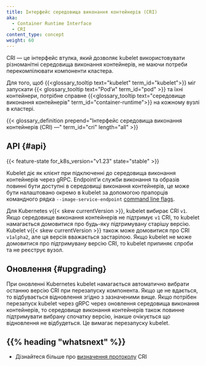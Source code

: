 ```yaml
---
title: Інтерфейс середовища виконання контейнерів (CRI)
aka:
  - Container Runtime Interface
  - CRI
content_type: concept
weight: 60
---
```


<!-- overview -->

CRI — це інтерфейс втулка, який дозволяє kubelet використовувати різноманітні середовища виконання контейнерів, не маючи потреби перекомпілювати компоненти кластера.

Для того, щоб {{<glossary_tooltip text="kubelet" term_id="kubelet">}} міг запускати
{{< glossary_tooltip text="Podʼи" term_id="pod" >}} та їхні контейнери, потрібне справне {{<glossary_tooltip text="середовище виконання контейнерів" term_id="container-runtime">}} на кожному вузлі в кластері.

{{< glossary_definition prepend="Інтерфейс середовища виконання контейнерів (CRI) —" term_id="cri" length="all" >}}

<!-- body -->

## API {#api}

{{< feature-state for_k8s_version="v1.23" state="stable" >}}

Kubelet діє як клієнт при підключенні до середовища виконання контейнерів через gRPC. Endpointʼи служби виконання та образів повинні бути доступні в середовищі виконання контейнерів, це може бути налаштовано окремо в kubelet за допомогою прапорців командного рядка `--image-service-endpoint` [command line flags](/uk/docs/reference/command-line-tools-reference/kubelet).

Для Kubernetes v{{< skew currentVersion >}}, kubelet вибирає CRI `v1`. Якщо середовище виконання контейнерів не підтримує `v1` CRI, то kubelet намагається домовитися про будь-яку підтримувану старішу версію. Kubelet v{{< skew currentVersion >}} також може домовитися про CRI `v1alpha2`, але ця версія вважається застарілою. Якщо kubelet не може домовитися про підтримувану версію CRI, то kubelet припиняє спроби та не реєструє вузол.

## Оновлення {#upgrading}

При оновленні Kubernetes kubelet намагається автоматично вибрати останню версію CRI при перезапуску компонента. Якщо це не вдається, то відбувається відновлення згідно з зазначеними вище. Якщо потрібен перезапуск kubelet через gRPC через оновлення середовища виконання контейнерів, то середовище виконання контейнерів також повинне підтримувати вибрану спочатку версію, інакше очікується що відновлення не відбудеться. Це вимагає перезапуску kubelet.

## {{% heading "whatsnext" %}}

- Дізнайтеся більше про [визначення протоколу](https://github.com/kubernetes/cri-api/blob/c75ef5b/pkg/apis/runtime/v1/api.proto) CRI
